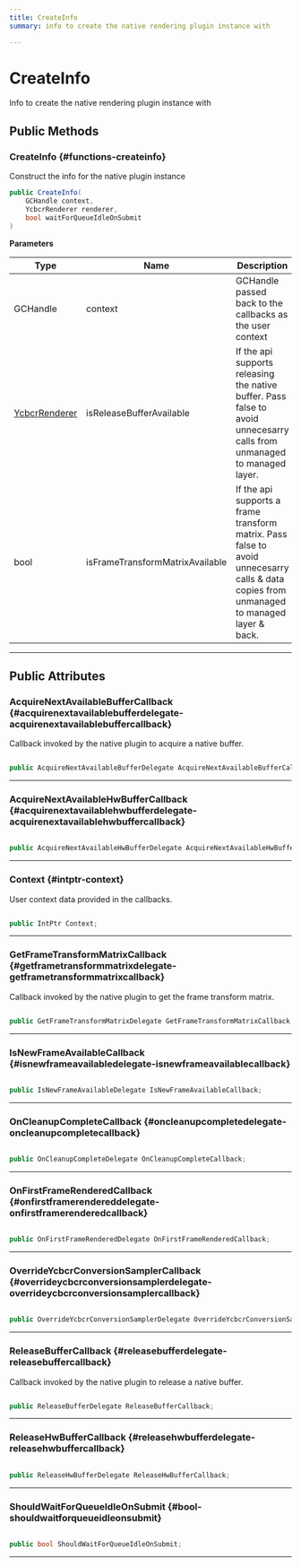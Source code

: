 ```yaml
---
title: CreateInfo
summary: info to create the native rendering plugin instance with 

---
```


# CreateInfo




Info to create the native rendering plugin instance with   





## Public Methods

###  CreateInfo {#functions-createinfo}

Construct the info for the native plugin instance 

```csharp
public CreateInfo(
    GCHandle context,
    YcbcrRenderer renderer,
    bool waitForQueueIdleOnSubmit
)
```


**Parameters**

| Type | Name  | Description  | 
|--|--|--|
| GCHandle |context|GCHandle passed back to the callbacks as the user context|
| [YcbcrRenderer](/versioned_docs/version-03-Jan-2023/unity-api/api/UnityEngine.XR.MagicLeap/YcbcrRenderer/UnityEngine.XR.MagicLeap.YcbcrRenderer.md) |isReleaseBufferAvailable|If the api supports releasing the native buffer. Pass false to avoid unnecesarry calls from unmanaged to managed layer.|
| bool |isFrameTransformMatrixAvailable|If the api supports a frame transform matrix. Pass false to avoid unnecesarry calls & data copies from unmanaged to managed layer & back.|






-----------

## Public Attributes

### AcquireNextAvailableBufferCallback {#acquirenextavailablebufferdelegate-acquirenextavailablebuffercallback}

Callback invoked by the native plugin to acquire a native buffer. 

```csharp

public AcquireNextAvailableBufferDelegate AcquireNextAvailableBufferCallback;

```






-----------

### AcquireNextAvailableHwBufferCallback {#acquirenextavailablehwbufferdelegate-acquirenextavailablehwbuffercallback}

```csharp

public AcquireNextAvailableHwBufferDelegate AcquireNextAvailableHwBufferCallback;

```






-----------

### Context {#intptr-context}

User context data provided in the callbacks. 

```csharp

public IntPtr Context;

```






-----------

### GetFrameTransformMatrixCallback {#getframetransformmatrixdelegate-getframetransformmatrixcallback}

Callback invoked by the native plugin to get the frame transform matrix. 

```csharp

public GetFrameTransformMatrixDelegate GetFrameTransformMatrixCallback;

```






-----------

### IsNewFrameAvailableCallback {#isnewframeavailabledelegate-isnewframeavailablecallback}

```csharp

public IsNewFrameAvailableDelegate IsNewFrameAvailableCallback;

```






-----------

### OnCleanupCompleteCallback {#oncleanupcompletedelegate-oncleanupcompletecallback}

```csharp

public OnCleanupCompleteDelegate OnCleanupCompleteCallback;

```






-----------

### OnFirstFrameRenderedCallback {#onfirstframerendereddelegate-onfirstframerenderedcallback}

```csharp

public OnFirstFrameRenderedDelegate OnFirstFrameRenderedCallback;

```






-----------

### OverrideYcbcrConversionSamplerCallback {#overrideycbcrconversionsamplerdelegate-overrideycbcrconversionsamplercallback}

```csharp

public OverrideYcbcrConversionSamplerDelegate OverrideYcbcrConversionSamplerCallback;

```






-----------

### ReleaseBufferCallback {#releasebufferdelegate-releasebuffercallback}

Callback invoked by the native plugin to release a native buffer. 

```csharp

public ReleaseBufferDelegate ReleaseBufferCallback;

```






-----------

### ReleaseHwBufferCallback {#releasehwbufferdelegate-releasehwbuffercallback}

```csharp

public ReleaseHwBufferDelegate ReleaseHwBufferCallback;

```






-----------

### ShouldWaitForQueueIdleOnSubmit {#bool-shouldwaitforqueueidleonsubmit}

```csharp

public bool ShouldWaitForQueueIdleOnSubmit;

```






-----------

